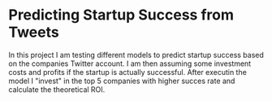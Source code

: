 # Predicting Startup Success from Tweets

In this project I am testing different models to predict startup success based on the companies Twitter account. I am then assuming some investment costs and profits if the startup is actually successful. After executin the model I "invest" in the top 5 companies with higher succes rate and calculate the theoretical ROI. 

